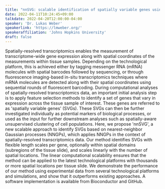 ```yaml
---
title: "nnSVG: scalable identification of spatially variable genes using nearest-neighbor Gaussian processes"
date: 2022-04-11T10:24:45+09:00
talkdate: 2022-04-20T12:00:00-04:00
speaker: 'Dr. Lukas Weber'
speakerlink: 'https://lmweber.org/'
speakeraffiliation: 'Johns Hopkins University'
draft: false
---
```


Spatially-resolved transcriptomics enables the measurement of transcriptome-wide gene expression along with spatial coordinates of the measurements within tissue samples. Depending on the technological platform, this is achieved either by tagging messenger RNA (mRNA) molecules with spatial barcodes followed by sequencing, or through fluorescence imaging-based in-situ transcriptomics techniques where mRNA molecules are detected along with their spatial coordinates using sequential rounds of fluorescent barcoding. During computational analyses of spatially-resolved transcriptomics data, an important initial analysis step is to apply feature selection methods to identify a set of genes that vary in expression across the tissue sample of interest. These genes are referred to as 'spatially variable genes' (SVGs). These SVGs can then be further investigated individually as potential markers of biological processes, or used as the input for further downstream analyses such as spatially-aware unsupervised clustering of cell populations. Here, we propose 'nnSVG', a new scalable approach to identify SVGs based on nearest-neighbor Gaussian processes (NNGPs), which applies NNGPs in the context of spatially-resolved transcriptomics data. Our method identifies SVGs with flexible length scales per gene, optionally within spatial domains (subregions of the tissue slide), and scales linearly with the number of spatial locations. The linear computational scalability ensures that the method can be applied to the latest technological platforms with thousands or more spatial locations per tissue slide. We demonstrate the performance of our method using experimental data from several technological platforms and simulations, and show that it outperforms existing approaches. A software implementation is available from Bioconductor and GitHub.

